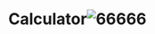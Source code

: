 # Calculator![66666](https://user-images.githubusercontent.com/99589319/153748603-69922232-6749-4678-815e-c814e4e0d50b.png)
